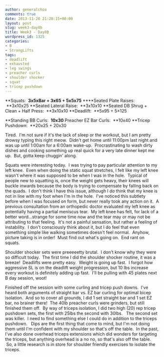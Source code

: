 ```yaml
---
author: generalchoa
comments: true
date: 2013-11-20 21:28:15+00:00
layout: post
slug: week3-day8b
title: Week3 - Day8B
wordpress_id: 1325
categories:
- B
- StrongLifts
tags:
- deadlift
- exhausted
- leg swings
- preacher curls
- shoulder shocker
- squat
- tricep pushdown
---
```


**Squats:  **3x5xBar + 3x65 + 5x5x75**
****Seated Plate Raises:  **3x10x25
**Seated Lateral Raise:  **3x10x10
**Seated DB Shrug + Clean + Half Press:  **3x10x10
**Deadlift:  **5x95 + 5×125

**Standing BB Curls:  **10x30**
Preacher EZ Bar Curls:  **10x40
**Tricep Pushdown:  **20x25 + 20x30

Tired.  I'm not sure if it's the lack of sleep or the workout, but I am pretty drowsy typing this right meow.  Didn't get home until 11:00pm last night and was up until 1:00am for a 6:00am wake-up.  Procrastinating to wash dirty dishes and cooking something up real quick for a very late dinner kept me up.  But, gotta keep chuggin' along.

Squats were interesting today.  I was trying to pay particular attention to my left knee.  Even when doing the static squat stretches, I felt like my left knee wasn't where it was supposed to be when I was in the hole.  Typical of people new to squatting is, once the weight gets heavy, their knees will buckle inwards because the body is trying to compensate by falling back on the quads.  I don't think I have this issue, although I _do_ think that my knee is not in line with my foot when I'm in the hole.  I've noticed this subtlety before when I was focused on form, but never really took any action on it.  A previous consultation from an orthopedic doctor evaluated my left knee as potentially having a partial meniscus tear.  My left knee has felt, for lack of a better word...strange for some time now and the tear may or may not be attributing to that feeling.  It's not a painful sensation, but rather a feeling of instability.  I don't consciously think about it, but I do feel that even something simple like walking sometimes doesn't feel normal.  Anyhow, picture taking is in order!  Must find out what's going on.  End rant on squats.

Shoulder shocker sets were preeeeetty brutal.  I don't know why they were so difficult today.  The first time I did the shoulder shocker routine, it was a breeze!  Deadlifts were pretty easy.  Weight is going up fast.  I forgot how aggressive SL is on the deadlift weight progression, but 10 lbs increase every workout is definitely adding up fast.  I'll be pulling with 45 plates next B day session, woot!

Finished off the session with some curling and tricep push downs.  I've heard both arguments of straight bar vs. EZ bar curling for optimal bicep isolation.  And so to cover all grounds, I did 1 set straight bar and 1 set EZ bar, no brainer there!  The 40lb preacher curls were grinders, but still finished them off.  By way of triceps isolation, I did two high (20) rep tricep pushdown sets, the first with 25lbs the second with 30lbs.   The second set was killer.  I need to find something else I could do in addition to the triceps pushdown.   Dips are the first thing that come to mind, but I'm not doing them until I'm confident with my shoulder so that's off the table.  In the past, I've also done overhead triceps extensions which did wonders for targeting the triceps, but anything overhead is a no no, so that's also off the table.  So, a little research is in store for shoulder friendly exercises to isolate the triceps.
